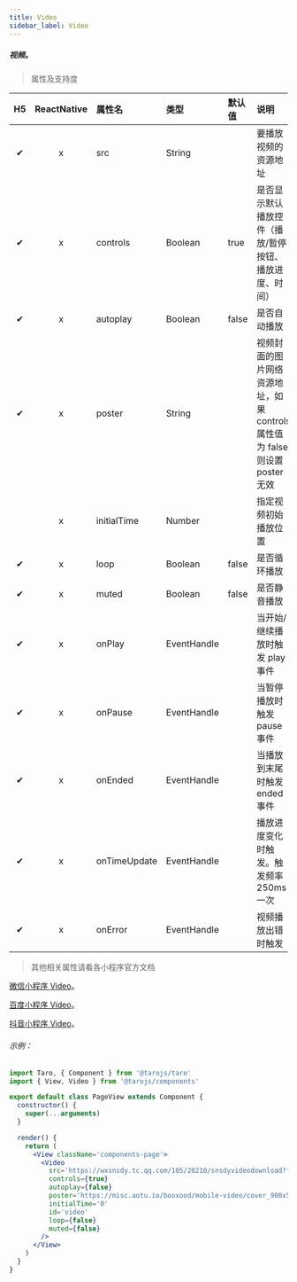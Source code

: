 ```yaml
---
title: Video
sidebar_label: Video
---
```


##### 视频。

> 属性及支持度

| H5 | ReactNative| 属性名 | 类型 | 默认值 | 说明 |
| :-: | :-: | :- | :- | :- | :- |
| ✔ | x | src            | String      |        | 要播放视频的资源地址                                         |
| ✔ | x | controls       | Boolean     | true   | 是否显示默认播放控件（播放/暂停按钮、播放进度、时间）        |
| ✔ | x | autoplay       | Boolean     | false  | 是否自动播放                                                 |
| ✔ | x | poster         | String      |        | 视频封面的图片网络资源地址，如果 controls 属性值为 false 则设置 poster 无效 |
|   | x | initialTime   | Number      |        | 指定视频初始播放位置                                         |
| ✔ | x | loop           | Boolean     | false  | 是否循环播放                                                 |
| ✔ | x | muted          | Boolean     | false  | 是否静音播放                                                 |
| ✔ | x | onPlay       | EventHandle |        | 当开始/继续播放时触发 play 事件                                |
| ✔ | x | onPause      | EventHandle |        | 当暂停播放时触发 pause 事件                                  |
| ✔ | x | onEnded      | EventHandle |        | 当播放到末尾时触发 ended 事件                                |
| ✔ | x | onTimeUpdate | EventHandle |        | 播放进度变化时触发。触发频率 250ms 一次 |
| ✔ | x | onError      | EventHandle |        | 视频播放出错时触发                                           |


>其他相关属性请看各小程序官方文档

[微信小程序 Video](https://developers.weixin.qq.com/miniprogram/dev/component/video.html)。

[百度小程序 Video](https://smartprogram.baidu.com/docs/develop/component/media/#video)。

[抖音小程序 Video](https://developer.open-douyin.com/docs/resource/zh-CN/mini-app/develop/component/media-component/video)。


###### 示例：
```jsx
import Taro, { Component } from '@tarojs/taro'
import { View, Video } from '@tarojs/components'

export default class PageView extends Component {
  constructor() {
    super(...arguments)
  }

  render() {
    return (
      <View className='components-page'>
        <Video
          src='https://wxsnsdy.tc.qq.com/105/20210/snsdyvideodownload?filekey=30280201010421301f0201690402534804102ca905ce620b1241b726bc41dcff44e00204012882540400&bizid=1023&hy=SH&fileparam=302c020101042530230204136ffd93020457e3c4ff02024ef202031e8d7f02030f42400204045a320a0201000400'
          controls={true}
          autoplay={false}
          poster='https://misc.aotu.io/booxood/mobile-video/cover_900x500.jpg'
          initialTime='0'
          id='video'
          loop={false}
          muted={false}
        />
      </View>
    )
  }
}
```
